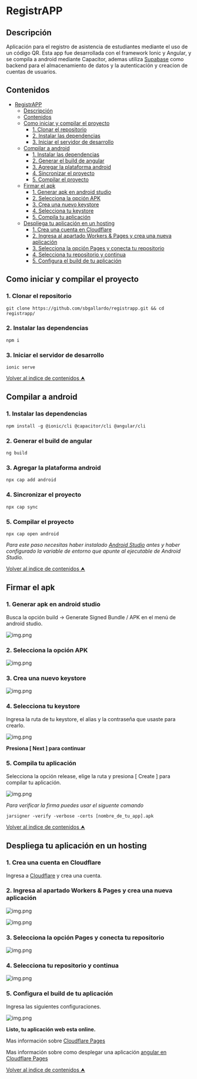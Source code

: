 # RegistrAPP

## Descripción
Aplicación para el registro de asistencia de estudiantes mediante el uso de un código QR.
Esta app fue desarrollada con el framework Ionic y Angular, y se compila a android mediante Capacitor,
ademas utiliza [Supabase](https://supabase.com/) como backend para el almacenamiento de datos y la autenticación
y creacion de cuentas de usuarios.

## Contenidos

- [RegistrAPP](#registrapp)
  - [Descripción](#descripción)
  - [Contenidos](#contenidos)
  - [Como iniciar y compilar el proyecto](#como-iniciar-y-compilar-el-proyecto)
    - [1. Clonar el repositorio](#1-clonar-el-repositorio)
    - [2. Instalar las dependencias](#2-instalar-las-dependencias)
    - [3. Iniciar el servidor de desarrollo](#3-iniciar-el-servidor-de-desarrollo)
  - [Compilar a android](#compilar-a-android)
    - [1. Instalar las dependencias](#1-instalar-las-dependencias)
    - [2. Generar el build de angular](#2-generar-el-build-de-angular)
    - [3. Agregar la plataforma android](#3-agregar-la-plataforma-android)
    - [4. Sincronizar el proyecto](#4-sincronizar-el-proyecto)
    - [5. Compilar el proyecto](#5-compilar-el-proyecto)
  - [Firmar el apk](#firmar-el-apk)
    - [1. Generar apk en android studio](#1-generar-apk-en-android-studio)
    - [2. Selecciona la opción APK](#2-selecciona-la-opción-apk)
    - [3. Crea una nuevo keystore](#3-crea-una-nuevo-keystore)
    - [4. Selecciona tu keystore](#4-selecciona-tu-keystore)
    - [5. Compila tu aplicación](#5-compila-tu-aplicación)
  - [Despliega tu aplicación en un hosting](#despliega-tu-aplicación-en-un-hosting)
    - [1. Crea una cuenta en Cloudflare](#1-crea-una-cuenta-en-cloudflare)
    - [2. Ingresa al apartado Workers & Pages y crea una nueva aplicación](#2-ingresa-al-apartado-workers--pages-y-crea-una-nueva-aplicación)
    - [3. Selecciona la opción Pages y conecta tu repositorio](#3-selecciona-la-opción-pages-y-conecta-tu-repositorio)
    - [4. Selecciona tu repositorio y continua](#4-selecciona-tu-repositorio-y-continua)
    - [5. Configura el build de tu aplicación](#5-configura-el-build-de-tu-aplicación)




## Como iniciar y compilar el proyecto

### 1. Clonar el repositorio
```shell
git clone https://github.com/sbgallardo/registrapp.git && cd registrapp/
```

### 2. Instalar las dependencias
```shell
npm i
```

### 3. Iniciar el servidor de desarrollo
```shell
ionic serve
```

[Volver al indice de contenidos ⮝](#contenidos)

## Compilar a android

### 1. Instalar las dependencias
```shell
npm install -g @ionic/cli @capacitor/cli @angular/cli
```

### 2. Generar el build de angular
```shell
ng build
```

### 3. Agregar la plataforma android
```shell
npx cap add android
```

### 4. Sincronizar el proyecto
```shell
npx cap sync
```

### 5. Compilar el proyecto
```shell
npx cap open android
```
*Para este paso necesitas haber instalado [Android Studio](https://developer.android.com/studio/) antes y haber configurado la variable de entorno que apunte al ejecutable de Android Studio.*

[Volver al indice de contenidos ⮝](#contenidos)

## Firmar el apk

### 1. Generar apk en android studio

Busca la opción build -> Generate Signed Bundle / APK en el menú de android studio.

![img.png](docs/menu-img.png)

### 2. Selecciona la opción APK

![img.png](docs/generate-menu-img.png)

### 3. Crea una nuevo keystore

![img.png](docs/keystore-img.png)

### 4. Selecciona tu keystore

Ingresa la ruta de tu keystore, el alias y la contraseña que usaste para crearlo.

![img.png](docs/gen-img.png)

**Presiona [ Next ] para continuar**

### 5. Compila tu aplicación

Selecciona la opción release, elige la ruta y presiona [ Create ] para compilar tu aplicación.

![img.png](docs/final-build-img.png)

*Para verificar la firma puedes usar el siguente comando*
  
  ```shell
  jarsigner -verify -verbose -certs [nombre_de_tu_app].apk
  ```

[Volver al indice de contenidos ⮝](#contenidos)

## Despliega tu aplicación en un hosting

### 1. Crea una cuenta en Cloudflare

Ingresa a [Cloudflare](https://dash.cloudflare.com/sign-up) y crea una cuenta.

### 2. Ingresa al apartado Workers & Pages y crea una nueva aplicación

![img.png](docs/cloud-panel-img.png)

![img.png](docs/cloud-create-app-img.png)

### 3. Selecciona la opción Pages y conecta tu repositorio

![img.png](docs/cloud-pages-select-img.png)

### 4. Selecciona tu repositorio y continua

![img.png](docs/cloud-select-repo-img.png)

### 5. Configura el build de tu aplicación

Ingresa las siguientes configuraciones.

![img.png](docs/cloud-build-config-img.png)

**Listo, tu aplicación web esta online.**

Mas información sobre [Cloudflare Pages](https://developers.cloudflare.com/pages)

Mas información sobre como desplegar una aplicación [angular en Cloudflare Pages](https://developers.cloudflare.com/pages/framework-guides/deploy-an-angular-site/)

[Volver al indice de contenidos ⮝](#contenidos)


